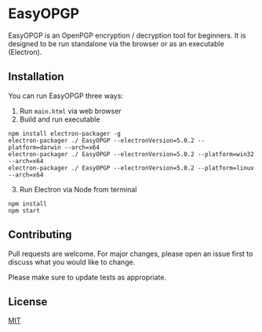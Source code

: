 # EasyOPGP

EasyOPGP is an OpenPGP encryption / decryption tool for beginners. It is designed to be run standalone via the browser or as an executable (Electron).

## Installation

You can run EasyOPGP three ways:
1. Run `main.html` via web browser
2. Build and run executable
```
npm install electron-packager -g
electron-packager ./ EasyOPGP --electronVersion=5.0.2 --platform=darwin --arch=x64
electron-packager ./ EasyOPGP --electronVersion=5.0.2 --platform=win32 --arch=x64
electron-packager ./ EasyOPGP --electronVersion=5.0.2 --platform=linux --arch=x64
```
3. Run Electron via Node from terminal
```
npm install
npm start
```

## Contributing

Pull requests are welcome. For major changes, please open an issue first to discuss what you would like to change.

Please make sure to update tests as appropriate.

## License
[MIT](https://choosealicense.com/licenses/mit/)
